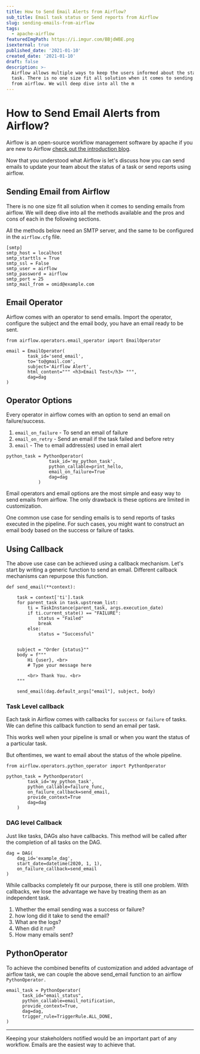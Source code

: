 ```yaml
---
title: How to Send Email Alerts from Airflow?
sub_title: Email task status or Send reports from Airflow
slug: sending-emails-from-airflow
tags:
  - apache-airflow
featuredImgPath: https://i.imgur.com/BBjdWBE.png
isexternal: true
published_date: '2021-01-10'
created_date: '2021-01-10'
draft: false
description: >-
  Airflow allows multiple ways to keep the users informed about the status of a
  task. There is no one size fit all solution when it comes to sending emails
  from airflow. We will deep dive into all the m
---
```


# How to Send Email Alerts from Airflow?

Airflow is an open-source workflow management software by apache if you are new to Airflow [check out the introduction blog](../blog/apache-airflow-introduction/).

Now that you understood what Airflow is let's discuss how you can send emails to update your team about the status of a task or send reports using airflow.

## Sending Email from Airflow

There is no one size fit all solution when it comes to sending emails from airflow. We will deep dive into all the methods available and the pros and cons of each in the following sections.

All the methods below need an SMTP server, and the same to be configured in the `airflow.cfg` file.

```
[smtp]
smtp_host = localhost
smtp_starttls = True
smtp_ssl = False
smtp_user = airflow
smtp_password = airflow
smtp_port = 25
smtp_mail_from = omid@example.com
```

## Email Operator

Airflow comes with an operator to send emails. Import the operator, configure the subject and the email body, you have an email ready to be sent.

```
from airflow.operators.email_operator import EmailOperator

email = EmailOperator(
        task_id='send_email',
        to='to@gmail.com',
        subject='Airflow Alert',
        html_content=""" <h3>Email Test</h3> """,
        dag=dag
)
```

## Operator Options

Every operator in airflow comes with an option to send an email on failure/success.

1. `email_on_failure` - To send an email of failure
2. `email_on_retry` - Send an email if the task failed and before retry
3. `email` - The `to` email address(es) used in email alert

```
python_task = PythonOperator(
                task_id='my_python_task',
                python_callable=print_hello,
                email_on_failure=True
                dag=dag
            )
```

Email operators and email options are the most simple and easy way to send emails from airflow. The only drawback is these options are limited in customization.

One common use case for sending emails is to send reports of tasks executed in the pipeline. For such cases, you might want to construct an email body based on the success or failure of tasks.

## Using Callback

The above use case can be achieved using a callback mechanism. Let's start by writing a generic function to send an email. Different callback mechanisms can repurpose this function.

```
def send_email(**context):
    
    task = context['ti'].task
    for parent_task in task.upstream_list:
        ti = TaskInstance(parent_task, args.execution_date)
        if ti.current_state() == "FAILURE":
            status = "Failed"
            break
        else:
            status = "Successful"
    
    
    subject = "Order {status}""
    body = f"""
        Hi {user}, <br>
        # Type your message here
         
        <br> Thank You. <br>
    """
    
    send_email(dag.default_args["email"], subject, body)
```

### Task Level callback

Each task in Airflow comes with callbacks for `success` or `failure` of tasks. We can define this callback function to send an email per task.

This works well when your pipeline is small or when you want the status of a particular task.

But oftentimes, we want to email about the status of the whole pipeline.

```
from airflow.operators.python_operator import PythonOperator

python_task = PythonOperator(
        task_id='my_python_task',
        python_callable=failure_func,
        on_failure_callback=send_email,
        provide_context=True
        dag=dag
    )
```

### DAG level Callback

Just like tasks, DAGs also have callbacks. This method will be called after the completion of all tasks on the DAG.

```
dag = DAG(
    dag_id='example_dag',
    start_date=datetime(2020, 1, 1),
    on_failure_callback=send_email
)
```

While callbacks completely fit our purpose, there is still one problem. With callbacks, we lose the advantage we have by treating them as an independent task.

1. Whether the email sending was a success or failure?
2. how long did it take to send the email?
3. What are the logs?
4. When did it run?
5. How many emails sent?

## PythonOperator

To achieve the combined benefits of customization and added advantage of airflow task, we can couple the above send\_email function to an airflow `PythonOperator.`

```
email_task = PythonOperator(
      task_id="email_status",
      python_callable=email_notification,
      provide_context=True,
      dag=dag,
      trigger_rule=TriggerRule.ALL_DONE,
)
```

***

Keeping your stakeholders notified would be an important part of any workflow. Emails are the easiest way to achieve that.
